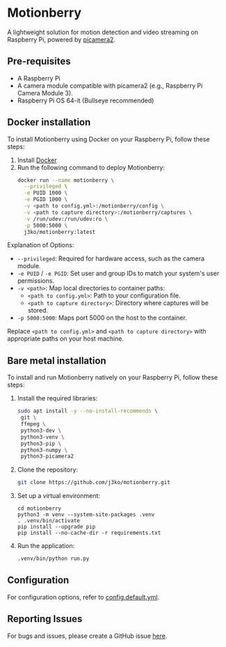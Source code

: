 # Motionberry

A lightweight solution for motion detection and video streaming on Raspberry Pi, powered by [picamera2](https://github.com/raspberrypi/picamera2).

## Pre-requisites

- A Raspberry Pi
- A camera module compatible with picamera2 (e.g., Raspberry Pi Camera Module 3).
- Raspberry Pi OS 64-it (Bullseye recommended)

## Docker installation
To install Motionberry using Docker on your Raspberry Pi, follow these steps:
1. Install [Docker](https://docs.docker.com/engine/install/debian/)
1. Run the following command to deploy Motionberry:
   ```bash
   docker run --name motionberry \
     --privileged \
     -e PUID 1000 \
     -e PGID 1000 \
     -v <path to config.yml>:/motionberry/config \
     -v <path to capture directory>:/motionberry/captures \
     -v /run/udev:/run/udev:ro \
     -p 5000:5000 \
     j3ko/motionberry:latest
   ```

Explanation of Options:

- `--privileged`: Required for hardware access, such as the camera module.
- `-e PUID` / `-e PGID`: Set user and group IDs to match your system's user permissions.
- `-v <path>`: Map local directories to container paths:
  - `<path to config.yml>`: Path to your configuration file.
  - `<path to capture directory>`: Directory where captures will be stored.
- `-p 5000:5000`: Maps port 5000 on the host to the container.

Replace `<path to config.yml>` and `<path to capture directory>` with appropriate paths on your host machine.

## Bare metal installation
To install and run Motionberry natively on your Raspberry Pi, follow these steps:
1. Install the required libraries:
   ```bash
   sudo apt install -y --no-install-recommends \
    git \
    ffmpeg \
    python3-dev \
    python3-venv \
    python3-pip \
    python3-numpy \
    python3-picamera2
   ```
1. Clone the repository:
   ```bash
   git clone https://github.com/j3ko/motionberry.git
   ```
1. Set up a virtual environment:
   ```
   cd motionberry
   python3 -m venv --system-site-packages .venv
   . .venv/bin/activate
   pip install --upgrade pip
   pip install --no-cache-dir -r requirements.txt
   ```
1. Run the application:
   ```bash
   .venv/bin/python run.py
   ```

## Configuration

For configuration options, refer to [config.default.yml](https://github.com/j3ko/motionberry/blob/main/config.default.yml).

## Reporting Issues

For bugs and issues, please create a GitHub issue [here](https://github.com/j3ko/motionberry/issues).
